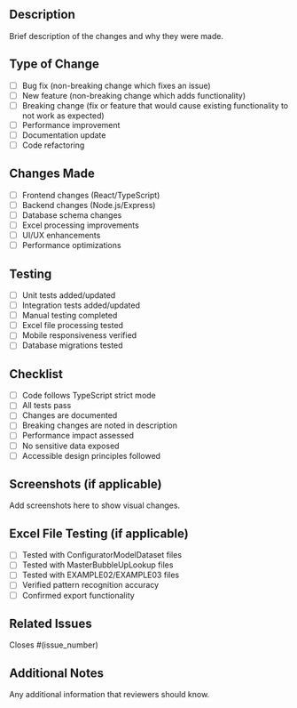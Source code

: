 ## Description
Brief description of the changes and why they were made.

## Type of Change
- [ ] Bug fix (non-breaking change which fixes an issue)
- [ ] New feature (non-breaking change which adds functionality)
- [ ] Breaking change (fix or feature that would cause existing functionality to not work as expected)
- [ ] Performance improvement
- [ ] Documentation update
- [ ] Code refactoring

## Changes Made
- [ ] Frontend changes (React/TypeScript)
- [ ] Backend changes (Node.js/Express)
- [ ] Database schema changes
- [ ] Excel processing improvements
- [ ] UI/UX enhancements
- [ ] Performance optimizations

## Testing
- [ ] Unit tests added/updated
- [ ] Integration tests added/updated
- [ ] Manual testing completed
- [ ] Excel file processing tested
- [ ] Mobile responsiveness verified
- [ ] Database migrations tested

## Checklist
- [ ] Code follows TypeScript strict mode
- [ ] All tests pass
- [ ] Changes are documented
- [ ] Breaking changes are noted in description
- [ ] Performance impact assessed
- [ ] No sensitive data exposed
- [ ] Accessible design principles followed

## Screenshots (if applicable)
Add screenshots here to show visual changes.

## Excel File Testing (if applicable)
- [ ] Tested with ConfiguratorModelDataset files
- [ ] Tested with MasterBubbleUpLookup files
- [ ] Tested with EXAMPLE02/EXAMPLE03 files
- [ ] Verified pattern recognition accuracy
- [ ] Confirmed export functionality

## Related Issues
Closes #(issue_number)

## Additional Notes
Any additional information that reviewers should know.